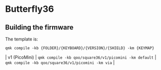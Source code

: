 # Butterfly36

## Building the firmware

The template is:

```shell
qmk compile -kb {FOLDER}/{KEYBOARD}/{VERSION}/{SHIELD} -km {KEYMAP}
```

| v1 (PicoMini) | `qmk compile -kb qoo/square36/v1/picomini -km default`  | `qmk compile -kb qoo/square36/v1/picomini -km via`      |

